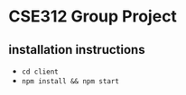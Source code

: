# CSE312 Group Project

## installation instructions
- ```cd client```
- ```npm install && npm start```